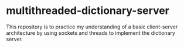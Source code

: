 # multithreaded-dictionary-server
This repository is to practice my understanding of a basic client-server architecture by using sockets and threads to implement the dictionary server. 
